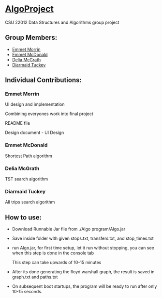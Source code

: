 # [AlgoProject](https://github.com/Unimuspanet/AlgoProject)
CSU 22012 Data Structures and Algorithms group project

## Group Members:
* [Emmet Morrin](https://github.com/Unimuspanet/)
* [Emmet McDonald](https://github.com/EmmetMcD)
* [Delia McGrath](https://github.com/dmcgrath19)
* [Diarmaid Tuckey](https://github.com/DiarmaidT)

## Individual Contributions:
### Emmet Morrin
UI design and implementation

Combining everyones work into final project

README file

Design document - UI Design

### Emmet McDonald
Shortest Path algorithm

### Delia McGrath
TST search algorithm

### Diarmaid Tuckey
All trips search algorithm

## How to use:
* Download Runnable Jar file from ./Algo program/Algo.jar
* Save inside folder with given stops.txt, transfers.txt, and stop_times.txt
* run Algo.jar, for first time setup, let it run without stopping, you can see when this step is done in the console tab
  
  This step can take upwards of 10-15 minutes
* After its done generating the floyd warshall graph, the result is saved in graph.txt and paths.txt
* On subsequent boot startups, the program will be ready to run after only 10-15 seconds.
